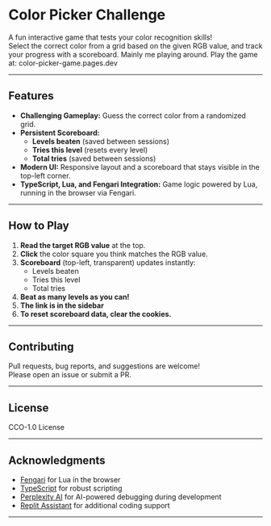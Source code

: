 # Color Picker Challenge

A fun interactive game that tests your color recognition skills!  
Select the correct color from a grid based on the given RGB value, and track your progress with a scoreboard.
Mainly me playing around.  Play the game at: color-picker-game.pages.dev

---

## Features

- **Challenging Gameplay:** Guess the correct color from a randomized grid.
- **Persistent Scoreboard:** 
  - **Levels beaten** (saved between sessions)
  - **Tries this level** (resets every level)
  - **Total tries** (saved between sessions)
- **Modern UI:** Responsive layout and a scoreboard that stays visible in the top-left corner.
- **TypeScript, Lua, and Fengari Integration:** Game logic powered by Lua, running in the browser via Fengari.

---

## How to Play

1. **Read the target RGB value** at the top.
2. **Click** the color square you think matches the RGB value.
3. **Scoreboard** (top-left, transparent) updates instantly:
    - Levels beaten
    - Tries this level
    - Total tries
4. **Beat as many levels as you can!**
5. **The link is in the sidebar**
6. **To reset scoreboard data, clear the cookies.**


---

## Contributing

Pull requests, bug reports, and suggestions are welcome!  
Please open an issue or submit a PR.

---

## License

CCO-1.0 License

---

## Acknowledgments

- [Fengari](https://fengari.io/) for Lua in the browser
- [TypeScript](https://www.typescriptlang.org/) for robust scripting
- [Perplexity AI](https://www.perplexity.ai/) for AI-powered debugging during development  
- [Replit Assistant](https://replit.com/site/assistant) for additional coding support  

---
